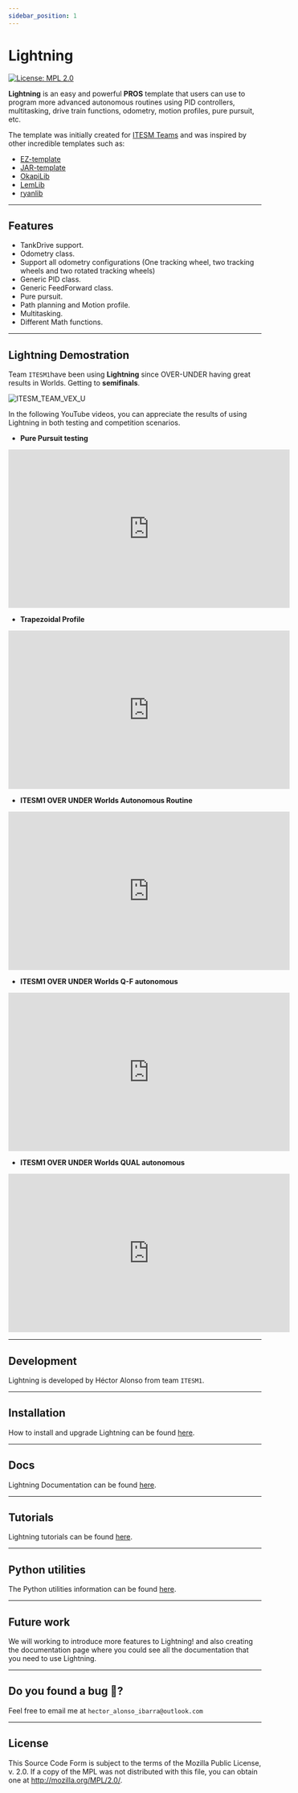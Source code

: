 ```yaml
---
sidebar_position: 1
---
```


# Lightning
[![License: MPL 2.0](https://img.shields.io/badge/License-MPL%202.0-brightgreen.svg)](https://opensource.org/licenses/MPL-2.0)

**Lightning** is an easy and powerful **PROS** template that users can use to program more advanced autonomous routines using PID controllers, multitasking, drive train functions, odometry, motion profiles, pure pursuit, etc.

The template was initially created for [ITESM Teams](https://www.instagram.com/tec_robotics/) and was inspired by other incredible templates such as:

* [EZ-template](https://github.com/EZ-Robotics/EZ-Template?tab=readme-ov-file)
* [JAR-template](https://github.com/JacksonAreaRobotics/JAR-Template)
* [OkapiLib](https://github.com/OkapiLib/OkapiLib)
* [LemLib](https://github.com/LemLib/LemLib/blob/master/README.md?plain=1)
* [ryanlib](https://github.com/Ryan4253/ryanlib)

---
## Features
* TankDrive support.
* Odometry class.
* Support all odometry configurations (One tracking wheel, two tracking wheels and two rotated tracking wheels)
* Generic PID class.
* Generic FeedForward class.
* Pure pursuit.
* Path planning and Motion profile. 
* Multitasking. 
* Different Math functions. 

---
## Lightning Demostration
Team ```ITESM1```have been using **Lightning** since OVER-UNDER having great results in Worlds. Getting to **semifinals**.

![ITESM_TEAM_VEX_U](/img/itesm1_foto_portada.jpg)


In the following YouTube videos, you can appreciate the results of using Lightning in both testing and competition scenarios. 

* **Pure Pursuit testing**
<iframe width="560" height="315" src="https://www.youtube.com/embed/6EuZdJf89HI" title="YouTube video player" frameborder="0" allow="accelerometer; autoplay; clipboard-write; encrypted-media; gyroscope; picture-in-picture; web-share" referrerpolicy="strict-origin-when-cross-origin" allowfullscreen></iframe>

* **Trapezoidal Profile**
<iframe width="560" height="315" src="https://www.youtube.com/embed/WZaXgi8o368" title="YouTube video player" frameborder="0" allow="accelerometer; autoplay; clipboard-write; encrypted-media; gyroscope; picture-in-picture; web-share" referrerpolicy="strict-origin-when-cross-origin" allowfullscreen></iframe>

* **ITESM1 OVER UNDER Worlds Autonomous Routine**
<iframe width="560" height="315" src="https://www.youtube.com/embed/hosBW9l6dMY" title="YouTube video player" frameborder="0" allow="accelerometer; autoplay; clipboard-write; encrypted-media; gyroscope; picture-in-picture; web-share" referrerpolicy="strict-origin-when-cross-origin" allowfullscreen></iframe>

* **ITESM1 OVER UNDER Worlds Q-F autonomous**
<iframe width="560" height="315" src="https://www.youtube.com/embed/sDA6RqO024Y" title="YouTube video player" frameborder="0" allow="accelerometer; autoplay; clipboard-write; encrypted-media; gyroscope; picture-in-picture; web-share" referrerpolicy="strict-origin-when-cross-origin" allowfullscreen></iframe>


* **ITESM1 OVER UNDER Worlds QUAL autonomous**

<iframe width="560" height="315" src="https://www.youtube.com/embed/LpFiJdZ04_4" title="YouTube video player" frameborder="0" allow="accelerometer; autoplay; clipboard-write; encrypted-media; gyroscope; picture-in-picture; web-share" referrerpolicy="strict-origin-when-cross-origin" allowfullscreen></iframe>

---
## Development
Lightning is developed by Héctor Alonso from team ``ITESM1``.  

---
## Installation
How to install and upgrade Lightning can be found [here](/docs/category/getting-started-).

---

## Docs
Lightning Documentation can be found [here](/docs/category/documentation-).

---

## Tutorials
Lightning tutorials can be found [here](/docs/category/tutorials-).

---

## Python utilities
The Python utilities information can be found [here](/docs/category/python-utilities--). 

---

## Future work
We will working to introduce more features to Lightning! and also creating the documentation page where you could see all the documentation that you need to use Lightning. 

---
## Do you found a bug 🐛? 
Feel free to email me at `hector_alonso_ibarra@outlook.com`

---
## License 
This Source Code Form is subject to the terms of the Mozilla Public License, v. 2.0. If a copy of the MPL was not distributed with this file, you can obtain one at http://mozilla.org/MPL/2.0/.